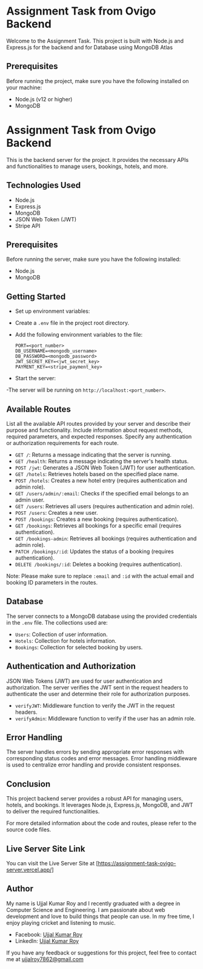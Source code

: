 # Assignment Task from Ovigo Backend

Welcome to the Assignment Task. This project is built with Node.js and Express.js for the backend and for Database using MongoDB Atlas

## Prerequisites

Before running the project, make sure you have the following installed on your machine:

- Node.js (v12 or higher)
- MongoDB

# Assignment Task from Ovigo Backend

This is the backend server for the  project. It provides the necessary APIs and functionalities to manage users, bookings, hotels, and more.

## Technologies Used

- Node.js
- Express.js
- MongoDB
- JSON Web Token (JWT)
- Stripe API

## Prerequisites

Before running the server, make sure you have the following installed:

- Node.js
- MongoDB

## Getting Started



- Set up environment variables:

- Create a `.env` file in the project root directory.
- Add the following environment variables to the file:

  ```
  PORT=<port_number>
  DB_USERNAME=<mongodb_username>
  DB_PASSWORD=<mongodb_password>
  JWT_SECRET_KEY=<jwt_secret_key>
  PAYMENT_KEY=<stripe_payment_key>
  ```

- Start the server:



-The server will be running on `http://localhost:<port_number>`.

## Available Routes


List all the available API routes provided by your server and describe their purpose and functionality. Include information about request methods, required parameters, and expected responses. Specify any authentication or authorization requirements for each route.

- `GET /`: Returns a message indicating that the server is running.
- `GET /health`: Returns a message indicating the server's health status.
- `POST /jwt`: Generates a JSON Web Token (JWT) for user authentication.
- `GET /hotels`: Retrieves hotels based on the specified place name.
- `POST /hotels`: Creates a new hotel entry (requires authentication and admin role).
- `GET /users/admin/:email`: Checks if the specified email belongs to an admin user.
- `GET /users`: Retrieves all users (requires authentication and admin role).
- `POST /users`: Creates a new user.
- `POST /bookings`: Creates a new booking (requires authentication).
- `GET /bookings`: Retrieves all bookings for a specific email (requires authentication).
- `GET /bookings-admin`: Retrieves all bookings (requires authentication and admin role).
- `PATCH /bookings/:id`: Updates the status of a booking (requires authentication).
- `DELETE /bookings/:id`: Deletes a booking (requires authentication).

Note: Please make sure to replace `:email` and `:id` with the actual email and booking ID parameters in the routes.


## Database

The server connects to a MongoDB database using the provided credentials in the `.env` file. The collections used are:

- `Users`: Collection of user information.
- `Hotels`: Collection for hotels information.
- `Bookings`: Collection for selected booking by users.

## Authentication and Authorization

JSON Web Tokens (JWT) are used for user authentication and authorization. The server verifies the JWT sent in the request headers to authenticate the user and determine their role for authorization purposes.

- `verifyJWT`: Middleware function to verify the JWT in the request headers.
- `verifyAdmin`: Middleware function to verify if the user has an admin role.


## Error Handling

The server handles errors by sending appropriate error responses with corresponding status codes and error messages. Error handling middleware is used to centralize error handling and provide consistent responses.

## Conclusion

This project backend server provides a robust API for managing users, hotels, and bookings. It leverages Node.js, Express.js, MongoDB, and JWT to deliver the required functionalities.

For more detailed information about the code and routes, please refer to the source code files.

## Live Server Site Link

You can visit the Live Server Site at [https://assignment-task-ovigo-server.vercel.app/]

## Author

My name is Ujjal Kumar Roy and I recently graduated with a degree in Computer Science and Engineering. I am passionate about web development and love to build things that people can use. In my free time, I enjoy playing cricket and listening to music.

- Facebook: [Ujjal Kumar Roy](https://www.facebook.com/ujjal.roy.7862/)
- LinkedIn: [Ujjal Kumar Roy](https://www.linkedin.com/in/ujjal-kumar-roy/)

If you have any feedback or suggestions for this project, feel free to contact me at ujjalroy7862@gmail.com
